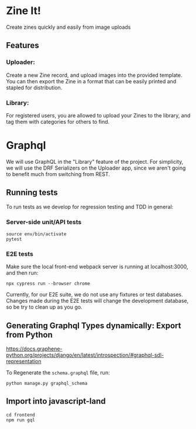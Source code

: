 # Zine It!
Create zines quickly and easily from image uploads


## Features
### Uploader:
Create a new Zine record, and upload images into the provided template. You can then export the Zine in a format that can be easily printed and stapled for distribution.

### Library:
For registered users, you are allowed to upload your Zines to the library, and tag them with categories for others to find.


# Graphql
We will use GraphQL in the "Library" feature of the project.
For simplicity, we will use the DRF Serializers on the Uploader app, since we aren't going to benefit much from switching from REST.

## Running tests
To run tests as we develop for regression testing and TDD in general:

### Server-side unit/API tests
```
source env/bin/activate
pytest
```
### E2E tests
Make sure the local front-end webpack server is running at localhost:3000, and  then run:
```
npx cypress run --browser chrome

```

Currently, for our E2E suite, we do not use any fixtures or test databases. Changes made during the E2E tests will change the development database, so be try to clean up as you go.


## Generating Graphql Types dynamically: Export from Python

https://docs.graphene-python.org/projects/django/en/latest/introspection/#graphql-sdl-representation

To Regenerate the `schema.graphql` file, run:

```
python manage.py graphql_schema
```

## Import into javascript-land

```
cd frontend
npm run gql
```

